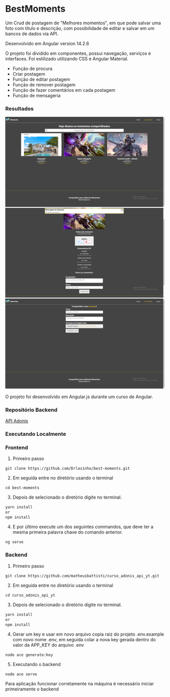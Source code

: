 # BestMoments

Um Crud de postagem de "Melhores momentos", em que pode salvar uma foto com título e descrição, com possibilidade de editar e salvar em um bancos de dados via API. 

Desenvolvido em Angular version 14.2.6

O projeto foi dividido em componentes, possui navegação, serviços e interfaces. Foi estilizado utilizando CSS e Angular Material. 

*   Função de procura
*   Criar postagem
*   Função de editar postagem
*   Função de remover postagem
*   Função de fazer comentários em cada postagem
*   Função de mensageria



### Resultados

<img src="src/assets/img1.png">
<img src="src/assets/img2.png">
<img src="src/assets/img3.png">


O projeto foi desenvolvido em Angular.js durante um curso de Angular.

### Repositório Backend

[API Adonis](https://github.com/matheusbattisti/curso_adonis_api_yt)

### Executando Localmente

### Frontend

1. Primeiro passo
```
git clone https://github.com/Drlazinho/best-moments.git
```
2. Em seguida entre no diretório usando o terminal
```
cd best-moments
```
3. Depois de selecionado o diretório digite no terminal.
```
yarn install
or 
npm install
```
4. E por último execute um dos seguintes commandos, que deve ter a mesma primeira palavra chave do comando anterior.
````
ng serve
````

### Backend

1. Primeiro passo
```
git clone https://github.com/matheusbattisti/curso_adonis_api_yt.git
```
2. Em seguida entre no diretório usando o terminal
```
cd curso_adonis_api_yt
```
3. Depois de selecionado o diretório digite no terminal.
```
yarn install
or 
npm install
```
4. Gerar um key e usar em novo arquivo copia raiz do projeto .env.example com novo nome .env, em seguida colar a nova key gerada dentro do valor da APP_KEY do arquivo .env
````
node ace generate:key
````

5. Executando o backend
````
node ace serve
````

Para aplicação funcionar corretamente na máquina é necessário iniciar primeiramente o backend